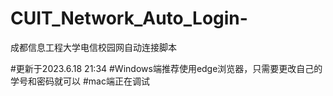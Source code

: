 # CUIT_Network_Auto_Login-
成都信息工程大学电信校园网自动连接脚本

#更新于2023.6.18 21:34
#Windows端推荐使用edge浏览器，只需要更改自己的学号和密码就可以
#mac端正在调试
